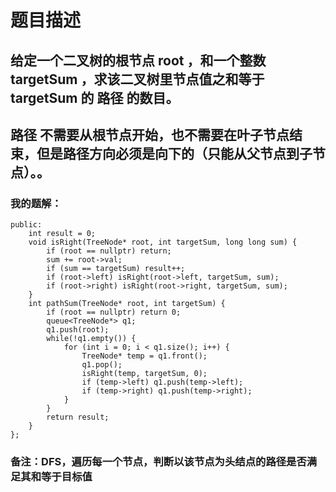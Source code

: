 # 题目描述
## 给定一个二叉树的根节点 root ，和一个整数 targetSum ，求该二叉树里节点值之和等于 targetSum 的 路径 的数目。
## 路径 不需要从根节点开始，也不需要在叶子节点结束，但是路径方向必须是向下的（只能从父节点到子节点）。。
### 我的题解：
```class Solution {
public:
    int result = 0;
    void isRight(TreeNode* root, int targetSum, long long sum) {
        if (root == nullptr) return;
        sum += root->val;
        if (sum == targetSum) result++;
        if (root->left) isRight(root->left, targetSum, sum);
        if (root->right) isRight(root->right, targetSum, sum);
    }
    int pathSum(TreeNode* root, int targetSum) {
        if (root == nullptr) return 0;
        queue<TreeNode*> q1;
        q1.push(root);
        while(!q1.empty()) {
            for (int i = 0; i < q1.size(); i++) {
                TreeNode* temp = q1.front();
                q1.pop();
                isRight(temp, targetSum, 0);
                if (temp->left) q1.push(temp->left);
                if (temp->right) q1.push(temp->right);
            }
        }
        return result;
    }
};
```
### **备注**：DFS，遍历每一个节点，判断以该节点为头结点的路径是否满足其和等于目标值
